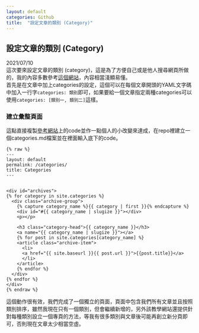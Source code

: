```yaml
---
layout: default
categories: Github
title:  "設定文章的類別 (Category)"
---
```

## 設定文章的類別 (Category)  
2021/07/10  
這次要來設定文章的類別 (category)，這是為了方便自己或是他人搜尋網頁所做的，我的內容多數參考<a href="https://blog.webjeda.com/jekyll-categories/" target="_blank">這個網站</a>，內容相當淺顯易懂。  
首先是在文章中加上categories的設定，這個可以在每個文章開頭的YAML文字碼中加入一行字`categories: 類別`即可，如果要給一個文章指定兩種categories可以使用`categories: [類別一, 類別二]`這樣。  

### 建立彙整頁面  
這點直接複製<a href="https://blog.webjeda.com/jekyll-categories/" target="_blank">參考網站</a>上的code並作一點個人的小改變來達成，在repo裡建立一個categories.md檔案並在裡面輸入底下的code。  
```
{% raw %}
---
layout: default
permalink: /categories/
title: Categories
---


<div id="archives">
{% for category in site.categories %}
  <div class="archive-group">
    {% capture category_name %}{{ category | first }}{% endcapture %}
    <div id="#{{ category_name | slugize }}"></div>
    <p></p>

    <h3 class="category-head">{{ category_name }}</h3>
    <a name="{{ category_name | slugize }}"></a>
    {% for post in site.categories[category_name] %}
    <article class="archive-item">
      <li>
      <a href="{{ site.baseurl }}{{ post.url }}">{{post.title}}</a>
      </li>
    </article>
    {% endfor %}
  </div>
{% endfor %}
</div>
{% endraw %}
```
這個動作很有效，我們完成了一個獨立的頁面，頁面中包含我們所有文章並且按照類別排序，雖然我現在只有一個類別，但會繼續新增的，另外該教學網站還提供針對每種類別設立一個專頁的方法，等我有很多類別與文章後可能再創立新分頁即可，否則現在文章太少相當空虛。



